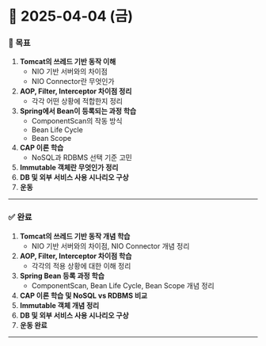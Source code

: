 # 📅 2025-04-04 (금)

### 🎯 목표
1. **Tomcat의 쓰레드 기반 동작 이해**  
   - NIO 기반 서버와의 차이점  
   - NIO Connector란 무엇인가  
2. **AOP, Filter, Interceptor 차이점 정리**  
   - 각각 어떤 상황에 적합한지 정리  
3. **Spring에서 Bean이 등록되는 과정 학습**  
   - ComponentScan의 작동 방식  
   - Bean Life Cycle  
   - Bean Scope  
4. **CAP 이론 학습**  
   - NoSQL과 RDBMS 선택 기준 고민  
5. **Immutable 객체란 무엇인가 정리**
6. **DB 및 외부 서비스 사용 시나리오 구상**
7. **운동**

---

### ✅ 완료
1. **Tomcat의 쓰레드 기반 동작 개념 학습**  
   - NIO 기반 서버와의 차이점, NIO Connector 개념 정리  
2. **AOP, Filter, Interceptor 차이점 학습**  
   - 각각의 적용 상황에 대한 이해 정리  
3. **Spring Bean 등록 과정 학습**  
   - ComponentScan, Bean Life Cycle, Bean Scope 개념 정리  
4. **CAP 이론 학습 및 NoSQL vs RDBMS 비교**
5. **Immutable 객체 개념 정리**
6. **DB 및 외부 서비스 사용 시나리오 구상**
7. **운동 완료**

---

